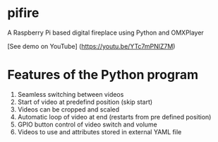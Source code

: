 # pifire
A Raspberry Pi based digital fireplace using Python and OMXPlayer

[See demo on YouTube] (https://youtu.be/YTc7mPNlZ7M)

# Features of the Python program
1. Seamless switching between videos
2. Start of video at predefind position (skip start)
3. Videos can be cropped and scaled
4. Automatic loop of video at end (restarts from pre defined position)
5. GPIO button control of video switch and volume
6. Videos to use and attributes stored in external YAML file
